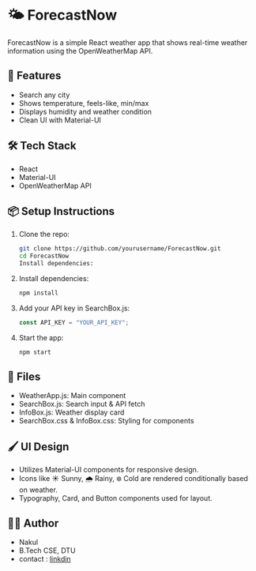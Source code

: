 # 🌤️ ForecastNow

ForecastNow is a simple React weather app that shows real-time weather information using the OpenWeatherMap API.

## 🚀 Features

- Search any city
- Shows temperature, feels-like, min/max
- Displays humidity and weather condition
- Clean UI with Material-UI

## 🛠️ Tech Stack

- React  
- Material-UI  
- OpenWeatherMap API

## 📦 Setup Instructions

1. Clone the repo:
   ```bash
   git clone https://github.com/yourusername/ForecastNow.git
   cd ForecastNow
   Install dependencies:

2. Install dependencies:
   ```bash
   npm install

3. Add your API key in SearchBox.js:
   ```js
   const API_KEY = "YOUR_API_KEY";

4. Start the app:
   ```bash
   npm start

## 📁 Files

- WeatherApp.js: Main component
- SearchBox.js: Search input & API fetch
- InfoBox.js: Weather display card
- SearchBox.css & InfoBox.css: Styling for components

## 🖌️ UI Design
- Utilizes Material-UI components for responsive design.
- Icons like ☀️ Sunny, 🌧️ Rainy, ❄️ Cold are rendered conditionally based on weather.
- Typography, Card, and Button components used for layout.

## 👨‍💻 Author
- Nakul
- B.Tech CSE, DTU
- contact : [linkdin](www.linkedin.com/in/nakul2004)
